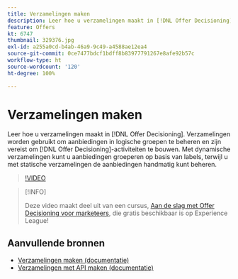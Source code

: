 ```yaml
---
title: Verzamelingen maken
description: Leer hoe u verzamelingen maakt in [!DNL Offer Decisioning]. Aan verzamelingen zijn regels verbonden om u te helpen ze alleen aan relevante klanten te tonen.
feature: Offers
kt: 6747
thumbnail: 329376.jpg
exl-id: a255a0cd-b4ab-46a9-9c49-a4588ae12ea4
source-git-commit: 0ce7477bdcf1bdff8b83977791267e8afe92b57c
workflow-type: ht
source-wordcount: '120'
ht-degree: 100%

---
```


# Verzamelingen maken

Leer hoe u verzamelingen maakt in [!DNL Offer Decisioning]. Verzamelingen worden gebruikt om aanbiedingen in logische groepen te beheren en zijn vereist om [!DNL Offer Decisioning]-activiteiten te bouwen. Met dynamische verzamelingen kunt u aanbiedingen groeperen op basis van labels, terwijl u met statische verzamelingen de aanbiedingen handmatig kunt beheren.

>[!VIDEO](https://video.tv.adobe.com/v/329376?quality=12&learn=on)

>[!INFO]
>
> Deze video maakt deel uit van een cursus, [Aan de slag met Offer Decisioning voor marketeers](https://experienceleague.adobe.com/?recommended=ExperiencePlatform-U-1-2020.1.offerdecisioning), die gratis beschikbaar is op Experience League!


## Aanvullende bronnen

* [Verzamelingen maken (documentatie)](https://experienceleague.adobe.com/docs/journey-optimizer/using/offer-decisioniong/managing-offers-in-the-offer-library/creating-collections.html?lang=nl)
* [Verzamelingen met API maken (documentatie)](https://experienceleague.adobe.com/docs/journey-optimizer/using/offer-decisioniong/api-reference/offers-api/collections/create.html?lang=nl)
